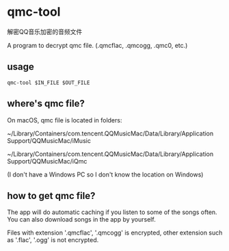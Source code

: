 # qmc-tool

解密QQ音乐加密的音频文件

A program to decrypt qmc file. (.qmcflac, .qmcogg, .qmc0, etc.)

## usage

```
qmc-tool $IN_FILE $OUT_FILE
```

## where's qmc file?

On macOS, qmc file is located in folders:

~/Library/Containers/com.tencent.QQMusicMac/Data/Library/Application Support/QQMusicMac/iMusic

~/Library/Containers/com.tencent.QQMusicMac/Data/Library/Application Support/QQMusicMac/iQmc

(I don't have a Windows PC so I don't know the location on Windows)

## how to get qmc file?

The app will do automatic caching if you listen to some of the songs often. You can also download songs in the app by yourself.

Files with extension '.qmcflac', '.qmcogg' is encrypted, other extension such as '.flac', '.ogg' is not encrypted.
